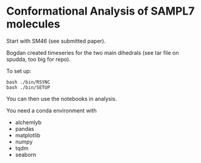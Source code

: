 # Conformational Analysis of SAMPL7 molecules

Start with SM46 (see submitted paper).

Bogdan created timeseries for the two main dihedrals (see tar file on spudda,
too big for repo).

To set up:

    bash ./bin/RSYNC
    bash ./bin/SETUP

You can then use the notebooks in analysis.

You need a conda environment with

- alchemlyb
- pandas
- matplotlib
- numpy
- tqdm
- seaborn

